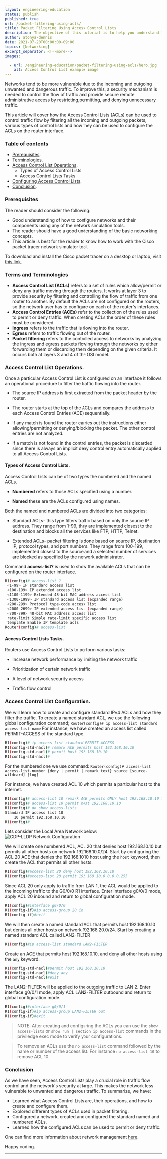```yaml
---
layout: engineering-education
status: publish
published: true
url: /packet-filtering-using-acls/
title: Packet Filtering Using Access Control Lists
description: The objective of this tutorial is to help you understand the concept of Access Control Lists in traffic flow control and how routers can use it in filtering all the inbound and outbound traffic.
author: atonya-dennis
date: 2021-07-20T00:00:00-09:00
topics: [Networking]
excerpt_separator: <!--more-->
images:

  - url: /engineering-education/packet-filtering-using-acls/hero.jpg
    alt: Access Control List example image
---
```

Networks tend to be more vulnerable due to the incoming and outgoing unwanted and dangerous traffic. To improve this, a security mechanism is needed to control the flow of traffic and provide secure remote administrative access by restricting,permitting, and denying unnecessary traffic.
<!--more-->
This article will cover how the Access Control Lists (ACLs) can be used to control traffic flow by filtering all the incoming and outgoing packets, various types of control lists and how they can be used to configure the ACLs on the router interface.
### Table of contents
- [Prerequisites](#prerequisites).
- [Terminologies](#terminologies).
- [Access Control List Operations](#access-control-list-operations).
  - Types of Access Control Lists
  - Access Control Lists Tasks
- [Configuring Access Control Lists](#access-control-list-configuration).
- [Conclusion](#conclusion).

### Prerequisites
The reader should consider the following:
- Good understanding of how to configure networks and their components using any of the network simulation tools.
- The reader should have a good understanding of the basic networking concepts.
- This article is best for the reader to know how to work with the Cisco packet tracer network simulator tool.

To download and install the Cisco packet tracer on a desktop or laptop, visit [this link](https://www.computernetworkingnotes.com/ccna-study-guide/download-packet-tracer-for-windows-and-linux.html).

### Terms and Terminologies
- **Access Control List (ACLs)** refers to a set of rules which allow/permit or deny any traffic moving through the routers. It works at layer 3 to provide security by filtering and controlling the flow of traffic from one router to another. By default the ACLs are not configured on the routers, so the network user has to configure on each of the router's interfaces.
- **Access Control Entries (ACEs)** refer to the collection of the rules used to permit or deny traffic. When creating ACLs the order of these rules must be considered.
- **Ingress** refers to the traffic that is flowing into the router.
- **Egress** refers to traffic flowing out of the router.
- **Packet filtering** refers to the controlled access to networks by analyzing the ingress and egress packets flowing through the networks by either forwarding them or discarding them depending on the given criteria. It occurs both at layers 3 and 4 of the OSI model.

### Access Control List Operations.
Once a particular Access Control List is configured on an interface it follows an operational procedure to filter the traffic flowing into the router.

- The source IP address is first extracted from the packet header by the router.

- The router starts at the top of the ACLs and compares the address to each Access Control Entries (ACE) sequentially.

- If any match is found the router carries out the instructions either allowing/permitting or denying/blocking the packet. The other control entries are not analyzed.

- If a match is not found in the control entries, the packet is discarded since there is always an implicit deny control entry automatically applied to all Access Control Lists.
#### Types of Access Control Lists.
Access Control Lists can be of two types the numbered and the named ACLs.
- **Numbered** refers to those ACLs specified using a number.

- **Named** these are the ACLs configured using names.

Both the named and numbered ACLs are divided into two categories:

- Standard ACLs- this type filters traffic based on only the source IP address.
They range from 1-99, they are implemented closest to the destination and blocks all the services like FTP, HTTP, Telnet.

- Extended ACLs- packet filtering is done based on source IP, destination IP, protocol types, and port numbers.
They range from 100-199, implemented closest to the source and a selected number of services are blocked as specified by the network administrator.

Command **access-list?** is used to show the available ACLs that can be configured on the router interface.


```bash
R1(config)# access-list ?
 <1-99> IP standard access list
 <100-199> IP extended access list
 <1100-1199> Extended 48-bit MAC address access list
 <1300-1999> IP standard access list (expanded range)
 <200-299> Protocol type-code access list
 <2000-2699> IP extended access list (expanded range)
 <700-799> 48-bit MAC address access list
 rate-limit Simple rate-limit specific access list
 template Enable IP template acls
Router(config)# access-list
```

#### Access Control Lists Tasks.
Routers use Access Control Lists to perform various tasks:

- Increase network performance by limiting the network traffic

- Prioritization of certain network traffic

- A level of network security access

- Traffic flow control


### Access Control List Configuration.
We will learn how to create and configure standard IPv4 ACLs and how they filter the traffic.
To create a named standard ACL, we use the following global configuration command;
`Router(config)# ip access-list standard access-list-name`
For instance, we have created an access list called PERMIT-ACCESS of the standard type.
```bash
R1(config)# ip access-list standard PERMIT-ACCESS
R1(config-std-nacl)# remark ACE permits host 192.168.10.10
R1(config-std-nacl)# permit host 192.168.10.10
R1(config-std-nacl)#

```
For the numbered one we use command: `Router(config)# access-list access-list-number {deny | permit | remark text} source [source-wildcard] [log]`

For instance, we have created ACL 10 which permits a particular host to the internet.
```bash
R1(config)# access-list 10 remark ACE permits ONLY host 192.168.10.10 to the internet
R1(config)# access-list 10 permit host 192.168.10.10
R1(config)# do show access-lists
Standard IP access list 10
    10 permit 192.168.10.10
R1(config)#
```
Lets consider the  Local Area Network below:
![CDP-LLDP Network Configuration](/engineering-education/packet-filtering-using-acls/acl.jpg)

We will create one numbered ACL, ACL 20 that denies host 192.168.10.10 but permits all other hosts on network 192.168.10.0/24. Start by configuring the ACL 20 ACE that denies the 192.168.10.10 host using the `host` keyword, then create the ACL that permits all other hosts.
```bash
R1(config)#access-list 20 deny host 192.168.10.10
R1(config)#access-list 20 permit 192.168.10.0 0.0.0.255
```
Since ACL 20 only apply to traffic from LAN 1, the ACL would be applied to the incoming traffic to the G0/0/0 R1 interface.
Enter interface g0/0/0 mode, apply ACL 20 inbound and return to global configuration mode.
```bash
R1(config)#interface g0/0/0
R1(config-if)#ip access-group 20 in
R1(config-if)#exit
```
We will then create a named standard ACL that permits host 192.168.10.10 but denies all other hosts on network 192.168.20.0/24.
Start by creating a named standard ACL called LAN2-FILTER
```bash
R1(config)#ip access-list standard LAN2-FILTER

```
Create an ACE that permits host 192.168.10.10, and deny all other hosts using the `any` keyword.
```bash
R1(config-std-nacl)#permit host 192.168.10.10
R1(config-std-nacl)#deny any
R1(config-std-nacl)#exit
```
The LAN2-FILTER will be applied to the outgoing traffic to LAN 2.
Enter interface g0/0/1 mode, apply ACL LAN2-FILTER outbound and return to global configuration mode.
```bash
R1(config)#interface g0/0/1
R1(config-if)#ip access-group LAN2-FILTER out
R1(config-if)#exit
```
>NOTE:  After creating and configuring the ACLs you can use the `show access-lists` or `show run | section ip access-list` commands in the priviledge exec mode to verify your configurations. 

>To remove an ACLs use the `no access-list` command followed by the name or number of the access list. For instance `no access-list 10` to remove ACL 10.

### Conclusion
As we have seen, Access Control Lists play a crucial role in traffic flow control and the network's security at large. This makes the network less vulnerable to unwanted and dangerous traffic.
To summarize, we have:
- Learned what Access Control Lists are, their operations, and how to create and configure them.
- Explored different types of ACLs used in packet filtering.
- Configured a network, created and configured the standard named and numbered ACLs.
- Learned how the configured ACLs can be used to permit or deny traffic.

One can find more information about network management [here](https://contenthub.netacad.com/ensa/5.0.1).

Happy coding.

---
